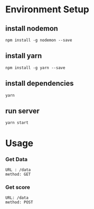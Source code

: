 # Environment Setup

## install nodemon
`npm install -g nodemon --save`

## install yarn
`npm install -g yarn --save`

## install dependencies
`yarn`

## run server
`yarn start`


# Usage
### Get Data
    URL : /data
    method: GET

### Get score
    URL: /data
    method: POST
